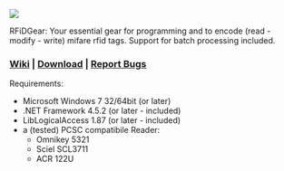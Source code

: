 ![](https://hyperstack.de/rfidgear/logoRG.png) 

RFiDGear: Your essential gear for programming and to encode (read - modify - write) mifare rfid tags. Support for batch processing included. 

### [Wiki](https://github.com/c3rebro/RFiDGear/wiki) | [Download](https://github.com/c3rebro/RFiDGear/releases) | [Report Bugs](https://github.com/c3rebro/RFiDGear/issues)

Requirements:

* Microsoft Windows 7 32/64bit (or later)
* .NET Framework 4.5.2 (or later - included)
* LibLogicalAccess 1.87 (or later - included)
* a (tested) PCSC compatibile Reader:
   + Omnikey 5321 
   + Sciel SCL3711
   + ACR 122U
